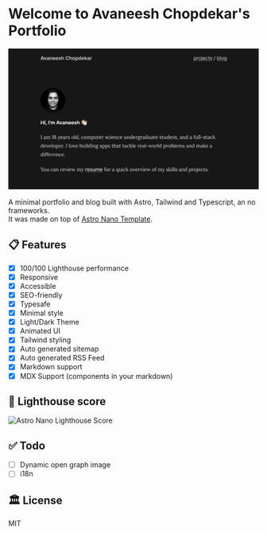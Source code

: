 # Welcome to Avaneesh Chopdekar's Portfolio

![Homepage](public/og/home.jpg)

A minimal portfolio and blog built with Astro, Tailwind and Typescript, an no frameworks.  
It was made on top of [Astro Nano Template](https://github.com/markhorn-dev/astro-nano).

## 📋 Features

- [x] 100/100 Lighthouse performance
- [x] Responsive
- [x] Accessible
- [x] SEO-friendly
- [x] Typesafe
- [x] Minimal style
- [x] Light/Dark Theme
- [x] Animated UI
- [x] Tailwind styling
- [x] Auto generated sitemap
- [x] Auto generated RSS Feed
- [x] Markdown support
- [x] MDX Support (components in your markdown)

## 💯 Lighthouse score

![Astro Nano Lighthouse Score](public/lighthouse.png)

## ✅ Todo

- [ ] Dynamic open graph image
- [ ] i18n

## 🏛️ License

MIT
